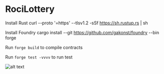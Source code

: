 # RociLottery

Install Rust
curl --proto '=https' --tlsv1.2 -sSf https://sh.rustup.rs | sh

Install Foundry
cargo install --git https://github.com/gakonst/foundry --bin forge

Run `forge build` to compile contracts

Run `forge test -vvvv` to run test

![alt text](https://github.com/[dev-cnote]/[RociLottery]/[main]/test.jpg?raw=true)
